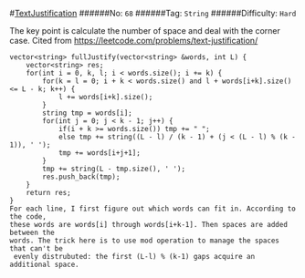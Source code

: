 #[TextJustification](https://leetcode.com/problems/text-justification/)
######No: `68`
######Tag: `String`
######Difficulty: `Hard`

The key point is calculate the number of space and deal with the corner case.
Cited from https://leetcode.com/problems/text-justification/
```
vector<string> fullJustify(vector<string> &words, int L) {
    vector<string> res;
    for(int i = 0, k, l; i < words.size(); i += k) {
        for(k = l = 0; i + k < words.size() and l + words[i+k].size() <= L - k; k++) {
            l += words[i+k].size();
        }
        string tmp = words[i];
        for(int j = 0; j < k - 1; j++) {
            if(i + k >= words.size()) tmp += " ";
            else tmp += string((L - l) / (k - 1) + (j < (L - l) % (k - 1)), ' ');
            tmp += words[i+j+1];
        }
        tmp += string(L - tmp.size(), ' ');
        res.push_back(tmp);
    }
    return res;
}
For each line, I first figure out which words can fit in. According to the code,
these words are words[i] through words[i+k-1]. Then spaces are added between the 
words. The trick here is to use mod operation to manage the spaces that can't be
 evenly distrubuted: the first (L-l) % (k-1) gaps acquire an additional space.
```

